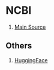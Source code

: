 # NCBI

1. [Main Source](https://www.ncbi.nlm.nih.gov/research/bionlp/Data/disease/)
	

## Others
1. [HuggingFace](https://huggingface.co/datasets/ncbi_disease)
